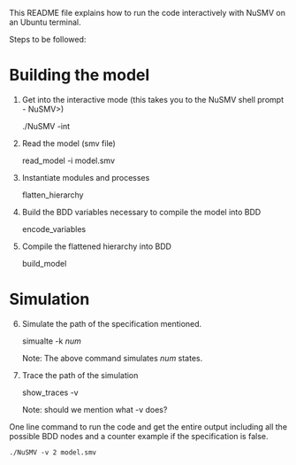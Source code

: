 This README file explains how to run the code interactively with NuSMV on an Ubuntu terminal.

Steps to be followed:

#	Building the model

1. Get into the interactive mode (this takes you to the NuSMV shell prompt - NuSMV>)

	./NuSMV -int

2. Read the model (smv file)

	read_model -i model.smv

3. Instantiate modules and processes

	flatten_hierarchy

4. Build the BDD variables necessary to compile the model into BDD

	encode_variables

5. Compile the flattened hierarchy into BDD

	build_model

#	Simulation

6. Simulate the path of the specification mentioned.

	simualte -k *num*

    Note: The above command simulates *num* states.

7. Trace the path of the simulation

	show_traces -v

    Note: should we mention what -v does?


One line command to run the code and get the entire output including all the possible BDD nodes and a counter example if the specification is false.

	./NuSMV -v 2 model.smv

